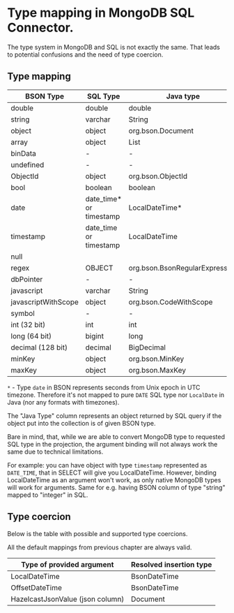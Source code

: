 Type mapping in MongoDB SQL Connector.
=====

The type system in MongoDB and SQL is not exactly the same. That
leads to potential confusions and the need of type coercion. 

Type mapping
----

| BSON Type           | SQL Type                | Java type                      |
|---------------------|-------------------------|--------------------------------|
| double              | double                  | double                         |
| string              | varchar                 | String                         |
| object              | object                  | org.bson.Document              |
| array               | object                  | List                           |
| binData             | -                       | -                              |
| undefined           | -                       | -                              |
| ObjectId            | object                  | org.bson.ObjectId              |
| bool                | boolean                 | boolean                        |
| date                | date_time* or timestamp | LocalDateTime*                 |
| timestamp           | date_time or timestamp  | LocalDateTime                  |
| null                |                         |                                |
| regex               | OBJECT                  | org.bson.BsonRegularExpression |
| dbPointer           | -                       | -                              |
| javascript          | varchar                 | String                         |
| javascriptWithScope | object                  | org.bson.CodeWithScope         |
| symbol              | -                       | -                              |
| int (32 bit)        | int                     | int                            |
| long (64 bit)       | bigint                  | long                           |
| decimal (128 bit)   | decimal                 | BigDecimal                     |
| minKey              | object                  | org.bson.MinKey                |
| maxKey              | object                  | org.bson.MaxKey                |


`*` - Type `date` in BSON represents seconds from Unix epoch in UTC timezone. 
Therefore it's not mapped to pure `DATE` SQL type nor `LocalDate` 
in Java (nor any formats with timezones).

The "Java Type" column represents an object returned by SQL query
if the object put into the collection is of given BSON type.

Bare in mind, that, while we are able to convert MongoDB type to requested SQL type
in the projection, the argument binding will not always work the same 
due to technical limitations. 

For example: you can have object with type `timestamp` represented as `DATE_TIME`, 
that in SELECT will give you LocalDateTime. However, binding LocalDateTime
as an argument won't work, as only native MongoDB types will work for arguments.
Same for e.g. having BSON column of type "string" mapped to "integer" in SQL.

Type coercion
-------------

Below is the table with possible and supported type coercions.

All the default mappings from previous chapter are always valid.


| Type of provided argument        | Resolved insertion type |
|----------------------------------|-------------------------|
| LocalDateTime                    | BsonDateTime            |
| OffsetDateTime                   | BsonDateTime            |
| HazelcastJsonValue (json column) | Document                |